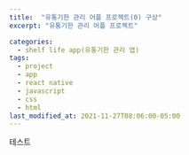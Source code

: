 ```yaml
---
title:  "유통기한 관리 어플 프로젝트(0) 구상"
excerpt: "유통기한 관리 어플 프로젝트"

categories:
  - shelf life app(유통기한 관리 앱)
tags:
  - project
  - app
  - react native
  - javascript
  - css
  - html
last_modified_at: 2021-11-27T08:06:00-05:00
---
```

테스트